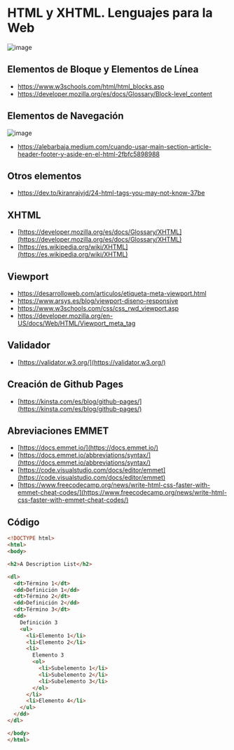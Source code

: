 # HTML y XHTML. Lenguajes para la Web
![image](https://github.com/bjlanza/curso_imfe_php_mysql/assets/4384524/c1b5f7f7-46b5-4535-a921-af509f9935da)

## Elementos de Bloque y Elementos de Línea

- https://www.w3schools.com/html/html_blocks.asp
- https://developer.mozilla.org/es/docs/Glossary/Block-level_content

## Elementos de Navegación

![image](https://github.com/bjlanza/curso_imfe_frontend/assets/4384524/4f80d1a6-43eb-49c2-a190-477cba099141)

- https://alebarbaja.medium.com/cuando-usar-main-section-article-header-footer-y-aside-en-el-html-2fbfc5898988

## Otros elementos

- https://dev.to/kiranrajvjd/24-html-tags-you-may-not-know-37be

## XHTML
 - [https://developer.mozilla.org/es/docs/Glossary/XHTML](https://developer.mozilla.org/es/docs/Glossary/XHTML)
- [https://es.wikipedia.org/wiki/XHTML](https://es.wikipedia.org/wiki/XHTML)

## Viewport
- https://desarrolloweb.com/articulos/etiqueta-meta-viewport.html
- https://www.arsys.es/blog/viewport-diseno-responsive
- https://www.w3schools.com/css/css_rwd_viewport.asp
- https://developer.mozilla.org/en-US/docs/Web/HTML/Viewport_meta_tag

## Validador

- [https://validator.w3.org/](https://validator.w3.org/)

## Creación de Github Pages

- [https://kinsta.com/es/blog/github-pages/](https://kinsta.com/es/blog/github-pages/)

## Abreviaciones EMMET
- [https://docs.emmet.io/](https://docs.emmet.io/)
- [https://docs.emmet.io/abbreviations/syntax/](https://docs.emmet.io/abbreviations/syntax/)
- [https://code.visualstudio.com/docs/editor/emmet](https://code.visualstudio.com/docs/editor/emmet)
- [https://www.freecodecamp.org/news/write-html-css-faster-with-emmet-cheat-codes/](https://www.freecodecamp.org/news/write-html-css-faster-with-emmet-cheat-codes/)

## Código

``` html
<!DOCTYPE html>
<html>
<body>

<h2>A Description List</h2>

<dl>
  <dt>Término 1</dt>
  <dd>Definición 1</dd>
  <dt>Término 2</dt>
  <dd>Definición 2</dd>
  <dt>Término 3</dt>
  <dd>
    Definición 3
    <ul>
      <li>Elemento 1</li>
      <li>Elemento 2</li>
      <li>
        Elemento 3
        <ol>
          <li>Subelemento 1</li>
          <li>Subelemento 2</li>
          <li>Subelemento 3</li>
        </ol>
      </li>
      <li>Elemento 4</li>
    </ul>
  </dd>
</dl>

</body>
</html>
```